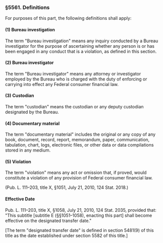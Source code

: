 ### §5561. Definitions ###

For purposes of this part, the following definitions shall apply:

#### (1) Bureau investigation ####

The term "Bureau investigation" means any inquiry conducted by a Bureau investigator for the purpose of ascertaining whether any person is or has been engaged in any conduct that is a violation, as defined in this section.

#### (2) Bureau investigator ####

The term "Bureau investigator" means any attorney or investigator employed by the Bureau who is charged with the duty of enforcing or carrying into effect any Federal consumer financial law.

#### (3) Custodian ####

The term "custodian" means the custodian or any deputy custodian designated by the Bureau.

#### (4) Documentary material ####

The term "documentary material" includes the original or any copy of any book, document, record, report, memorandum, paper, communication, tabulation, chart, logs, electronic files, or other data or data compilations stored in any medium.

#### (5) Violation ####

The term "violation" means any act or omission that, if proved, would constitute a violation of any provision of Federal consumer financial law.

(Pub. L. 111–203, title X, §1051, July 21, 2010, 124 Stat. 2018.)

#### Effective Date ####

Pub. L. 111–203, title X, §1058, July 21, 2010, 124 Stat. 2035, provided that: "This subtitle [subtitle E (§§1051–1058), enacting this part] shall become effective on the designated transfer date."

[The term "designated transfer date" is defined in section 5481(9) of this title as the date established under section 5582 of this title.]